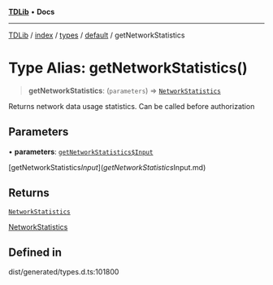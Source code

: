 [**TDLib**](../../../../../../README.md) • **Docs**

***

[TDLib](../../../../../../modules.md) / [index](../../../../../README.md) / [types](../../../README.md) / [default](../README.md) / getNetworkStatistics

# Type Alias: getNetworkStatistics()

> **getNetworkStatistics**: (`parameters`) => [`NetworkStatistics`](NetworkStatistics-1.md)

Returns network data usage statistics. Can be called before authorization

## Parameters

• **parameters**: [`getNetworkStatistics$Input`](getNetworkStatistics$Input.md)

[getNetworkStatistics$Input](getNetworkStatistics$Input.md)

## Returns

[`NetworkStatistics`](NetworkStatistics-1.md)

[NetworkStatistics](NetworkStatistics-1.md)

## Defined in

dist/generated/types.d.ts:101800
